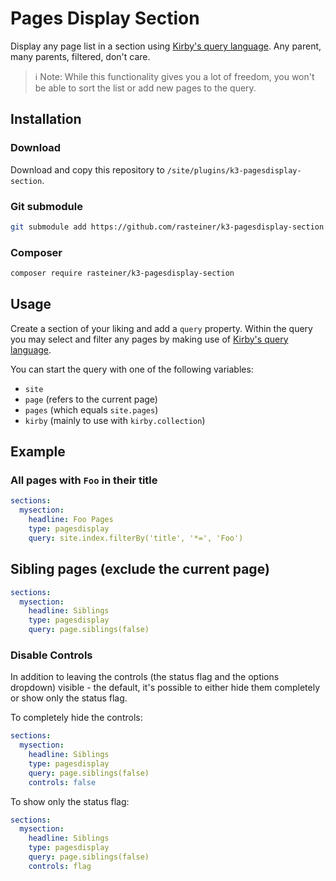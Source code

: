 # Pages Display Section

Display any page list in a section using [Kirby's query language](https://getkirby.com/docs/guide/blueprints/query-language). Any parent, many parents, filtered, don't care.

> ℹ️ Note: While this functionality gives you a lot of freedom, you won't be able to sort the list or add new pages to the query.

## Installation

### Download

Download and copy this repository to `/site/plugins/k3-pagesdisplay-section`.

### Git submodule

```bash
git submodule add https://github.com/rasteiner/k3-pagesdisplay-section.git site/plugins/k3-pagesdisplay-section
```

### Composer

```bash
composer require rasteiner/k3-pagesdisplay-section
```

## Usage

Create a section of your liking and add a `query` property. Within the query you may select and filter any pages by making use of [Kirby's query language](https://getkirby.com/docs/guide/blueprints/query-language).

You can start the query with one of the following variables:

- `site`
- `page` (refers to the current page)
- `pages` (which equals `site.pages`)
- `kirby` (mainly to use with `kirby.collection`)

## Example

### All pages with `Foo` in their title

```yaml
sections:
  mysection:
    headline: Foo Pages
    type: pagesdisplay
    query: site.index.filterBy('title', '*=', 'Foo')
```

## Sibling pages (exclude the current page)

```yaml
sections:
  mysection:
    headline: Siblings
    type: pagesdisplay
    query: page.siblings(false)
```

### Disable Controls

In addition to leaving the controls (the status flag and the options dropdown) visible - the default, it's possible to either hide them completely or show only the status flag. 

To completely hide the controls:
```yaml 
sections:
  mysection:
    headline: Siblings
    type: pagesdisplay
    query: page.siblings(false)
    controls: false
```

To show only the status flag:
```yaml 
sections:
  mysection:
    headline: Siblings
    type: pagesdisplay
    query: page.siblings(false)
    controls: flag
```
